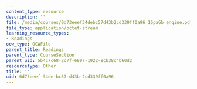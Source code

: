 ```yaml
---
content_type: resource
description: ''
file: /media/courses/0d73eeef34debc57d43b2cd339ff0a96_16pa6b_engine.pdf
file_type: application/octet-stream
learning_resource_types:
- Readings
ocw_type: OCWFile
parent_title: Readings
parent_type: CourseSection
parent_uid: 5b4c7c68-2c7f-6807-1922-8cb38c4b60d2
resourcetype: Other
title: ''
uid: 0d73eeef-34de-bc57-d43b-2cd339ff0a96
---
```

